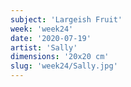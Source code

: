 ```yaml
---
subject: 'Largeish Fruit'
week: 'week24'
date: '2020-07-19'
artist: 'Sally'
dimensions: '20x20 cm'
slug: 'week24/Sally.jpg'
---
```

